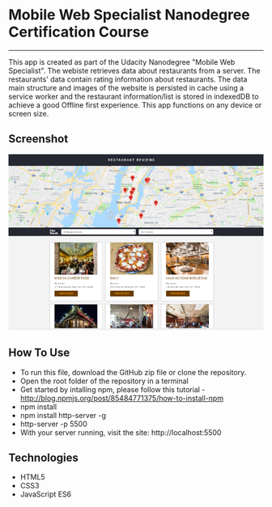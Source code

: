 # Mobile Web Specialist Nanodegree Certification Course
---
This app is created as part of the Udacity Nanodegree "Mobile Web Specialist".
The webiste retrieves data about restaurants from a server. The restaurants' data contain rating information about restaurants. The data main structure and images of the website is persisted in cache using a service worker and the restaurant information/list is stored in indexedDB to achieve a good Offline first experience. 
This app functions on any device or screen size.

## Screenshot

![alt text](Screen.png)

## How To Use 

* To run this file, download the GitHub zip file or clone the repository.
* Open the root folder of the repository in a terminal
* Get started by intalling npm, please follow this tutorial - http://blog.npmjs.org/post/85484771375/how-to-install-npm
* npm install
* npm install http-server -g
* http-server -p 5500
* With your server running, visit the site: http://localhost:5500

## Technologies

* HTML5
* CSS3
* JavaScript ES6



